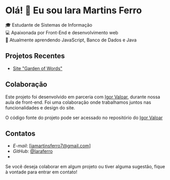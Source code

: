 # Olá! 👋 Eu sou Iara Martins Ferro

🎓 Estudante de Sistemas de Informação  
💻 Apaixonada por Front-End e desenvolvimento web  
🌱 Atualmente aprendendo JavaScript, Banco de Dados e Java  

## Projetos Recentes

- [Site "Garden of Words"](https://github.com/Iaraferro/garden-of-words)
  
## Colaboração

Este projeto foi desenvolvido em parceria com [Igor Valoar](https://github.com/higorvaluar), durante nossa aula de front-end. Foi uma colaboração onde trabalhamos juntos nas funcionalidades e design do site.

O código fonte do projeto pode ser acessado no repositório do [Igor Valoar](https://github.com/higorvaluar/isa_site) 

## Contatos

- *E-mail*: [iamartinsferro7@gmail.com]
- *GitHub*: [@Iaraferro](https://github.com/Iaraferro)
- 
Se você deseja colaborar em algum projeto ou tiver alguma sugestão, fique à vontade para entrar em contato!



